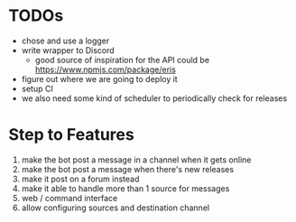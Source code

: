 # TODOs

- chose and use a logger
- write wrapper to Discord
  - good source of inspiration for the API could be https://www.npmjs.com/package/eris
- figure out where we are going to deploy it
- setup CI
- we also need some kind of scheduler to periodically check for releases

# Step to Features

1. make the bot post a message in a channel when it gets online
2. make the bot post a message when there's new releases
3. make it post on a forum instead
4. make it able to handle more than 1 source for messages
5. web / command interface
6. allow configuring sources and destination channel

